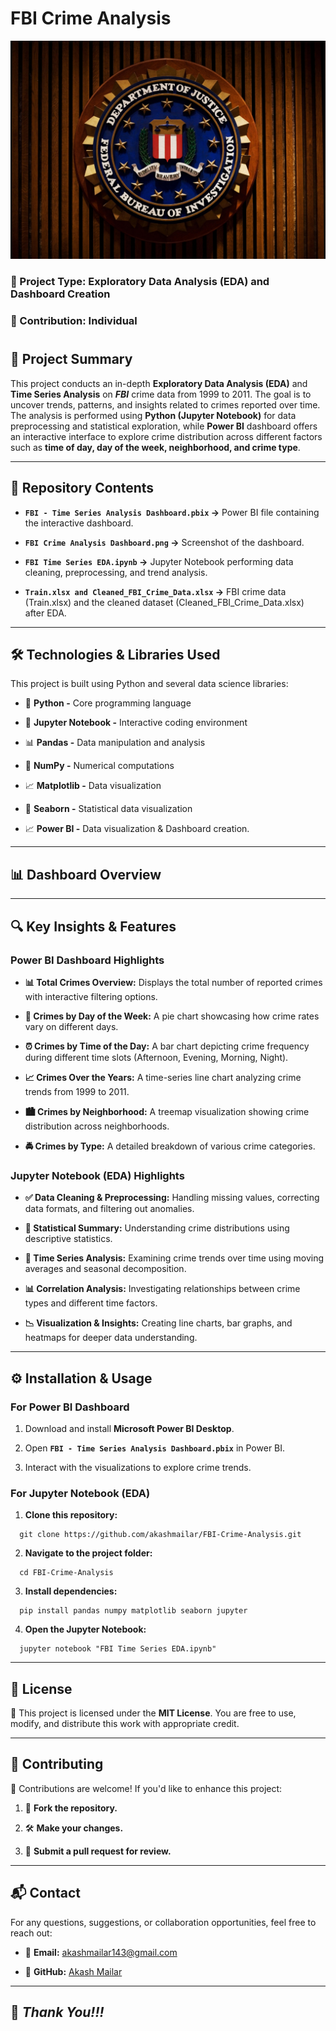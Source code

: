 # FBI Crime Analysis

![FBI](https://github.com/akashmailar/FBI-Crime-Analysis/blob/main/fbi-crest.jpg)

### 📌 Project Type: Exploratory Data Analysis (EDA) and Dashboard Creation

### 👤 Contribution: Individual

#
## 📖 Project Summary

This project conducts an in-depth **Exploratory Data Analysis (EDA)** and **Time Series Analysis** on ***FBI*** crime data from 1999 to 2011. The goal is to uncover trends, patterns, and insights related to crimes reported over time. The analysis is performed using **Python (Jupyter Notebook)** for data preprocessing and statistical exploration, while **Power BI** dashboard offers an interactive interface to explore crime distribution across different factors such as **time of day, day of the week, neighborhood, and crime type**.

---

## 📂 Repository Contents

- **`FBI - Time Series Analysis Dashboard.pbix` →** Power BI file containing the interactive dashboard.

- **`FBI Crime Analysis Dashboard.png` →** Screenshot of the dashboard.

- **`FBI Time Series EDA.ipynb` →** Jupyter Notebook performing data cleaning, preprocessing, and trend analysis.

- **`Train.xlsx and Cleaned_FBI_Crime_Data.xlsx` →** FBI crime data (Train.xlsx) and the cleaned dataset (Cleaned_FBI_Crime_Data.xlsx) after EDA.

---

## 🛠 Technologies & Libraries Used

This project is built using Python and several data science libraries:

- 🐍 **Python -** Core programming language

- 📓 **Jupyter Notebook -** Interactive coding environment

- 📊 **Pandas -** Data manipulation and analysis

- 🔢 **NumPy -** Numerical computations

- 📈 **Matplotlib -** Data visualization

- 🎨 **Seaborn -** Statistical data visualization

- 📈 **Power BI -** Data visualization & Dashboard creation.

---

## 📊 Dashboard Overview


---

## 🔍 Key Insights & Features

### Power BI Dashboard Highlights

- **📊 Total Crimes Overview:** Displays the total number of reported crimes with interactive filtering options.

- **📅 Crimes by Day of the Week:** A pie chart showcasing how crime rates vary on different days.

- **⏰ Crimes by Time of the Day:** A bar chart depicting crime frequency during different time slots (Afternoon, Evening, Morning, Night).

- **📈 Crimes Over the Years:** A time-series line chart analyzing crime trends from 1999 to 2011.

- **🏙️ Crimes by Neighborhood:** A treemap visualization showing crime distribution across neighborhoods.

- **🚔 Crimes by Type:** A detailed breakdown of various crime categories.


### Jupyter Notebook (EDA) Highlights

- **✅ Data Cleaning & Preprocessing:** Handling missing values, correcting data formats, and filtering out anomalies.

- **🔢 Statistical Summary:** Understanding crime distributions using descriptive statistics.

- **🔄 Time Series Analysis:** Examining crime trends over time using moving averages and seasonal decomposition.

- **📊 Correlation Analysis:** Investigating relationships between crime types and different time factors.

- **📉 Visualization & Insights:** Creating line charts, bar graphs, and heatmaps for deeper data understanding.

---

## ⚙️ Installation & Usage

### For Power BI Dashboard

1. Download and install **Microsoft Power BI Desktop**.

2. Open **`FBI - Time Series Analysis Dashboard.pbix`** in Power BI.

3. Interact with the visualizations to explore crime trends.


### For Jupyter Notebook (EDA)

1. **Clone this repository:**
```
  git clone https://github.com/akashmailar/FBI-Crime-Analysis.git
```

2. **Navigate to the project folder:**
```
  cd FBI-Crime-Analysis
```

3. **Install dependencies:**
```
  pip install pandas numpy matplotlib seaborn jupyter
```

4. **Open the Jupyter Notebook:**
```
  jupyter notebook "FBI Time Series EDA.ipynb"
```

---

## 📜 License

📄 This project is licensed under the **MIT License**. You are free to use, modify, and distribute this work with appropriate credit.

---

## 🤝 Contributing

🎯 Contributions are welcome! If you'd like to enhance this project:

1. 🍴 **Fork the repository.**

2. 🛠 **Make your changes.**

3. 📩 **Submit a pull request for review.**

---

## 📬 Contact

For any questions, suggestions, or collaboration opportunities, feel free to reach out:

- 📧 **Email:** akashmailar143@gmail.com

- 🔗 **GitHub:** [Akash Mailar](https://github.com/akashmailar)

---

## 🙏 *Thank You!!!*
